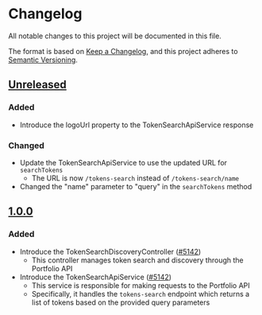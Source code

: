 # Changelog

All notable changes to this project will be documented in this file.

The format is based on [Keep a Changelog](https://keepachangelog.com/en/1.0.0/),
and this project adheres to [Semantic Versioning](https://semver.org/spec/v2.0.0.html).

## [Unreleased]

### Added

- Introduce the logoUrl property to the TokenSearchApiService response

### Changed

- Update the TokenSearchApiService to use the updated URL for `searchTokens`
  - The URL is now `/tokens-search` instead of `/tokens-search/name`
- Changed the "name" parameter to "query" in the `searchTokens` method

## [1.0.0]

### Added

- Introduce the TokenSearchDiscoveryController ([#5142](https://github.com/MetaMask/core/pull/5142/))
  - This controller manages token search and discovery through the Portfolio API
- Introduce the TokenSearchApiService ([#5142](https://github.com/MetaMask/core/pull/5142/))
  - This service is responsible for making requests to the Portfolio API
  - Specifically, it handles the `tokens-search` endpoint which returns a list of tokens based on the provided query parameters

[Unreleased]: https://github.com/MetaMask/core/compare/@metamask/token-search-discovery-controller@1.0.0...HEAD
[1.0.0]: https://github.com/MetaMask/core/releases/tag/@metamask/token-search-discovery-controller@1.0.0
